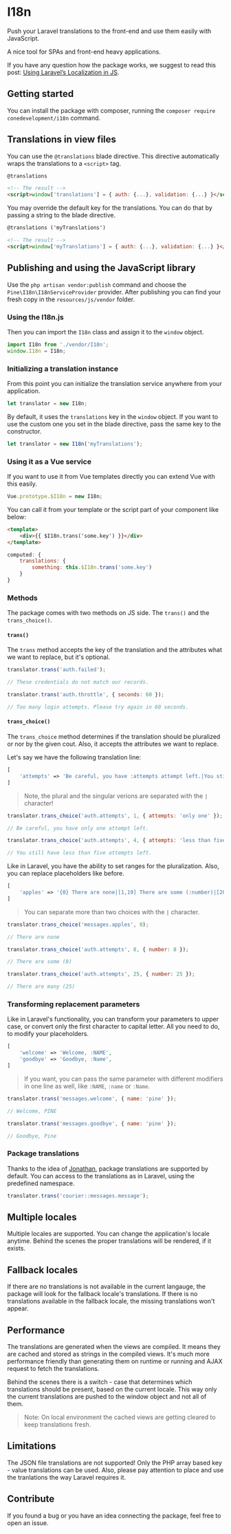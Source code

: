 # I18n

Push your Laravel translations to the front-end and use them easily with JavaScript.

A nice tool for SPAs and front-end heavy applications.

If you have any question how the package works, we suggest to read this post:
[Using Laravel’s Localization in JS](https://pineco.de/using-laravels-localization-js/).

## Getting started

You can install the package with composer, running the `composer require conedevelopment/i18n` command.

## Translations in view files

You can use the `@translations` blade directive.
This directive automatically wraps the translations to a `<script>` tag.

```html
@translations

<!-- The result -->
<script>window['translations'] = { auth: {...}, validation: {...} }</script>
```

You may override the default key for the translations. You can do that by passing a string to the blade directive.

```html
@translations ('myTranslations')

<!-- The result -->
<script>window['myTranslations'] = { auth: {...}, validation: {...} }</script>
```

## Publishing and using the JavaScript library

Use the `php artisan vendor:publish` command and choose the `Pine\I18n\I18nServiceProvider` provider.
After publishing you can find your fresh copy in the `resources/js/vendor` folder.

### Using the I18n.js

Then you can import the `I18n` class and assign it to the `window` object.

```js
import I18n from './vendor/I18n';
window.I18n = I18n;
```

### Initializing a translation instance

From this point you can initialize the translation service anywhere from your application.

```js
let translator = new I18n;
```

By default, it uses the `translations` key in the `window` object.
If you want to use the custom one you set in the blade directive, pass the same key to the constructor.

```js
let translator = new I18n('myTranslations');
```

### Using it as a Vue service

If you want to use it from Vue templates directly you can extend Vue with this easily.

```js
Vue.prototype.$I18n = new I18n;
```

You can call it from your template or the script part of your component like below:

```html
<template>
    <div>{{ $I18n.trans('some.key') }}</div>
</template>
```

```js
computed: {
    translations: {
        something: this.$I18n.trans('some.key')
    }
}
```

### Methods

The package comes with two methods on JS side. The `trans()` and the `trans_choice()`.

#### `trans()`

The `trans` method accepts the key of the translation and the attributes what we want to replace, but it's optional.

```js
translator.trans('auth.failed');

// These credentials do not match our records.

translator.trans('auth.throttle', { seconds: 60 });

// Too many login attempts. Please try again in 60 seconds.
```

#### `trans_choice()`

The `trans_choice` method determines if the translation should be pluralized or nor by the given cout.
Also, it accepts the attributes we want to replace.

Let's say we have the following translation line:

```php
[
    'attempts' => 'Be careful, you have :attempts attempt left.|You still have :attempts attempts left.',
]
```
> Note, the plural and the singular verions are separated with the `|` character!

```js
translator.trans_choice('auth.attempts', 1, { attempts: 'only one' });

// Be careful, you have only one attempt left.

translator.trans_choice('auth.attempts', 4, { attempts: 'less than five' });

// You still have less than five attempts left.
```

Like in Laravel, you have the ability to set ranges for the pluralization.
Also, you can replace placeholders like before.

```php
[
    'apples' => '{0} There are none|[1,19] There are some (:number)|[20,*] There are many (:number)',
]
```
> You can separate more than two choices with the `|` character.

```js
translator.trans_choice('messages.apples', 0);

// There are none

translator.trans_choice('auth.attempts', 8, { number: 8 });

// There are some (8)

translator.trans_choice('auth.attempts', 25, { number: 25 });

// There are many (25)
```

### Transforming replacement parameters

Like in Laravel's functionality, you can transform your parameters to upper case, or convert
only the first character to capital letter. All you need to do, to modify your placeholders.

```php
[
    'welcome' => 'Welcome, :NAME',
    'goodbye' => 'Goodbye, :Name',
]
```
> If you want, you can pass the same parameter with different
> modifiers in one line as well, like `:NAME`, `:name` or `:Name`.

```js
translator.trans('messages.welcome', { name: 'pine' });

// Welcome, PINE

translator.trans('messages.goodbye', { name: 'pine' });

// Goodbye, Pine
```

### Package translations

Thanks to the idea of [Jonathan](https://github.com/sardoj), package translations are supported by default.
You can access to the translations as in Laravel, using the predefined namespace.

```js
translator.trans('courier::messages.message');
```

## Multiple locales

Multiple locales are supported. You can change the application's locale anytime.
Behind the scenes the proper translations will be rendered, if it exists.

## Fallback locales

If there are no translations is not available in the current langauge,
the package will look for the fallback locale's translations.
If there is no translations available in the fallback locale, the missing translations won't appear.

## Performance

The translations are generated when the views are compiled.
It means they are cached and stored as strings in the compiled views.
It's much more performance friendly than generating them on runtime or running and AJAX request to fetch the translations.

Behind the scenes there is a switch - case that determines which translations should be present, based on the current locale.
This way only the current translations are pushed to the window object and not all of them.

> Note: On local environment the cached views are getting cleared to keep translations fresh.

## Limitations

The JSON file translations are not supported! Only the PHP array based key - value translations can be used.
Also, please pay attention to place and use the tranlations the way Laravel requires it.

## Contribute

If you found a bug or you have an idea connecting the package, feel free to open an issue.
